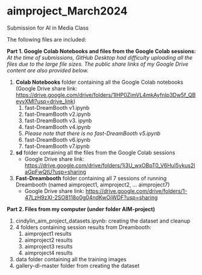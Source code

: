 # aimproject_March2024
Submission for AI in Media Class

The following files are included:

**Part 1. Google Colab Notebooks and files from the Google Colab sessions:**
_At the time of submissions, GitHub Desktop had difficulty uploading all the files due to the large file sizes. The public share links of my Google Drive content are also provided below._
1. **Colab Notebooks** folder containing all the Google Colab notebooks (Google Drive share link: https://drive.google.com/drive/folders/1IHP0ZimVL4mkAyfnIp3Dw5f_QBeyvXMl?usp=drive_link)
   1. fast-DreamBooth v1.ipynb
   2. fast-DreamBooth v2.ipynb
   3. fast-DreamBooth v3. ipynb
   4. fast-DreamBooth v4.ipynb
   5. _Please note that there is no fast-DreamBooth v5.ipynb_
   6. fast-DreamBooth v6.ipynb
   7. fast-DreamBooth v7.ipynb
2. **sd** folder containing all the files from the Google Colab sessions
   - Google Drive share link: https://drive.google.com/drive/folders/1j3U_wxOBpT0_V6HuI5ykus2laGpFwQtU?usp=sharing
3. **Fast-Dreambooth** folder containing all 7 sessions of running Dreambooth (named aimproject1, aimproject2, ... aimproject7)
   - Google Drive share link: https://drive.google.com/drive/folders/1-47LzH9zXI-2SO8118o0g04ndKwOiWDF?usp=sharing

**Part 2. Files from my computer (under folder AIM-project)**
1. cindylin_aim_project_datasets.ipynb: creating the dataset and cleanup
2. 4 folders containing session results from Dreambooth:
   1. aimproject1 results
   2. aimproject2 results
   3. aimproject3 results
   4. aimproject4 results
3. data folder containing all the training images
4. gallery-dl-master folder from creating the dataset
